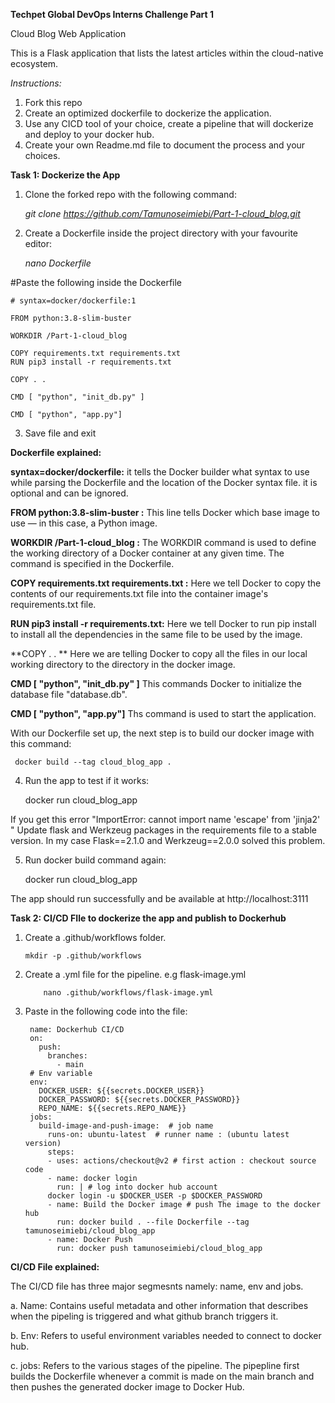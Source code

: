 **Techpet Global DevOps Interns Challenge Part 1**

Cloud Blog Web Application

This is a Flask application that lists the latest articles within the cloud-native ecosystem.

*Instructions:*

1. Fork this repo
2. Create an optimized dockerfile to dockerize the application.
3. Use any CICD tool of your choice, create a pipeline that will dockerize and deploy to your docker hub.
4. Create your own Readme.md file to document the process and your choices.





 **Task 1: Dockerize the App**


1. Clone the forked repo with the following command:

	 *git clone https://github.com/Tamunoseimiebi/Part-1-cloud_blog.git*
	 
	
	
2. Create a Dockerfile inside the project directory with your favourite editor:

	*nano Dockerfile*

		
#Paste the following inside the Dockerfile	

	# syntax=docker/dockerfile:1

	FROM python:3.8-slim-buster

	WORKDIR /Part-1-cloud_blog

	COPY requirements.txt requirements.txt
	RUN pip3 install -r requirements.txt

	COPY . .

	CMD [ "python", "init_db.py" ]

	CMD [ "python", "app.py"]
	
	
	
3. Save file and exit



**Dockerfile explained:**

**syntax=docker/dockerfile:** it tells the Docker builder what syntax to use while parsing the Dockerfile and the location of the Docker syntax file. it is optional and can be ignored.


**FROM python:3.8-slim-buster :** This line tells Docker which base image to use — in this case, a Python image. 


**WORKDIR /Part-1-cloud_blog :** The WORKDIR command is used to define the working directory of a Docker container at any given time. The command is specified in the Dockerfile.


**COPY requirements.txt requirements.txt :**  Here we tell Docker to copy the contents of our requirements.txt file into the container image's requirements.txt file. 


**RUN pip3 install -r requirements.txt:** Here we tell Docker to run pip install to install all the dependencies in the same file to be used by the image.


**COPY . . **  Here we are telling Docker to copy all the  files in our local working directory to the directory in the docker image.


**CMD [ "python", "init_db.py" ]**  This commands Docker to initialize the database file "database.db".


**CMD [ "python", "app.py"]** Ths command is used to start the application.





With our Dockerfile set up, the next step is to build our docker image with this command:

	 docker build --tag cloud_blog_app .


4. Run the app to test if it works:

  	 docker run cloud_blog_app


If you get this error "ImportError: cannot import name 'escape' from 'jinja2' " Update flask and Werkzeug packages in the requirements file to a stable  version. In my case  Flask==2.1.0 and Werkzeug==2.0.0 solved this problem.


5. Run docker build command again:  
  
   	docker run cloud_blog_app


The app should run successfully and be available at http://localhost:3111




**Task 2: CI/CD FIle to dockerize the app and publish to Dockerhub**


1.  Create a .github/workflows folder.

		mkdir -p .github/workflows
	
	
2. Create a .yml file for the pipeline. e.g flask-image.yml

	       nano .github/workflows/flask-image.yml


3. Paste in the following code into the file:


		name: Dockerhub CI/CD
		on:
		  push:
		    branches:
		      - main
		# Env variable
		env:
		  DOCKER_USER: ${{secrets.DOCKER_USER}}
		  DOCKER_PASSWORD: ${{secrets.DOCKER_PASSWORD}}
		  REPO_NAME: ${{secrets.REPO_NAME}}
		jobs:
		  build-image-and-push-image:  # job name
		    runs-on: ubuntu-latest  # runner name : (ubuntu latest version) 
		    steps:
		    - uses: actions/checkout@v2 # first action : checkout source code
		    - name: docker login
		      run: | # log into docker hub account
			docker login -u $DOCKER_USER -p $DOCKER_PASSWORD  
		    - name: Build the Docker image # push The image to the docker hub
		      run: docker build . --file Dockerfile --tag tamunoseimiebi/cloud_blog_app
		    - name: Docker Push
		      run: docker push tamunoseimiebi/cloud_blog_app



**CI/CD File explained:**


The CI/CD file has three major segmesnts namely: name, env and jobs.

a. Name: Contains useful metadata and other information that describes when the pipeling is triggered and what github branch triggers it.

b. Env: Refers to useful environment variables needed to connect to docker hub.

c. jobs: Refers to the various stages of the pipeline. The pipepline first builds the Dockerfile whenever a commit is made on the main branch and then pushes the generated docker image to Docker Hub.


